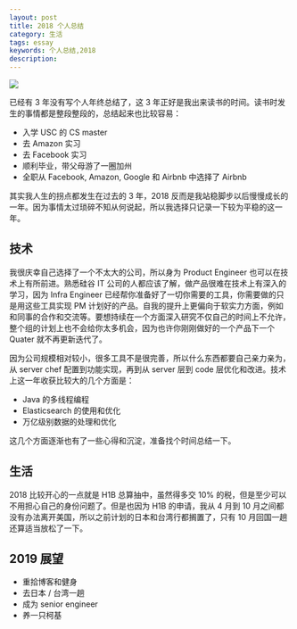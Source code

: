 ```yaml
---
layout: post
title: 2018 个人总结
category: 生活
tags: essay
keywords: 个人总结,2018
description:
---
```


![](https://s3-us-west-1.amazonaws.com/suyan-blog-pics/test/life-new-start-in-2018.png)

已经有 3 年没有写个人年终总结了，这 3 年正好是我出来读书的时间。读书时发生的事情都是整段整段的，总结起来也比较容易：

- 入学 USC 的 CS master
- 去 Amazon 实习
- 去 Facebook 实习
- 顺利毕业，带父母游了一圈加州
- 全职从 Facebook, Amazon, Google 和 Airbnb 中选择了 Airbnb

其实我人生的拐点都发生在过去的 3 年，2018 反而是我站稳脚步以后慢慢成长的一年。因为事情太过琐碎不知从何说起，所以我选择只记录一下较为平稳的这一年。

## 技术

我很庆幸自己选择了一个不太大的公司，所以身为 Product Engineer 也可以在技术上有所前进。熟悉硅谷 IT 公司的人都应该了解，做产品很难在技术上有深入的学习，因为 Infra Engineer 已经帮你准备好了一切你需要的工具，你需要做的只是用这些工具实现 PM 计划好的产品。自我的提升上更偏向于软实力方面，例如和同事的合作和交流等。要想持续在一个方面深入研究不仅自己的时间上不允许，整个组的计划上也不会给你太多机会，因为也许你刚刚做好的一个产品下一个 Quater 就不再更新迭代了。

因为公司规模相对较小，很多工具不是很完善，所以什么东西都要自己亲力亲为，从 server chef 配置到功能实现，再到从 server 层到 code 层优化和改进。技术上这一年收获比较大的几个方面是：

- Java 的多线程编程
- Elasticsearch 的使用和优化
- 万亿级别数据的处理和优化

这几个方面逐渐也有了一些心得和沉淀，准备找个时间总结一下。

## 生活

2018 比较开心的一点就是 H1B 总算抽中，虽然得多交 10% 的税，但是至少可以不用担心自己的身份问题了。但是也因为 H1B 的申请，我从 4 月到 10 月之间都没有办法离开美国，所以之前计划的日本和台湾行都搁置了，只有 10 月回国一趟还算适当放松了一下。

## 2019 展望

- 重拾博客和健身
- 去日本 / 台湾一趟
- 成为 senior engineer
- 养一只柯基


